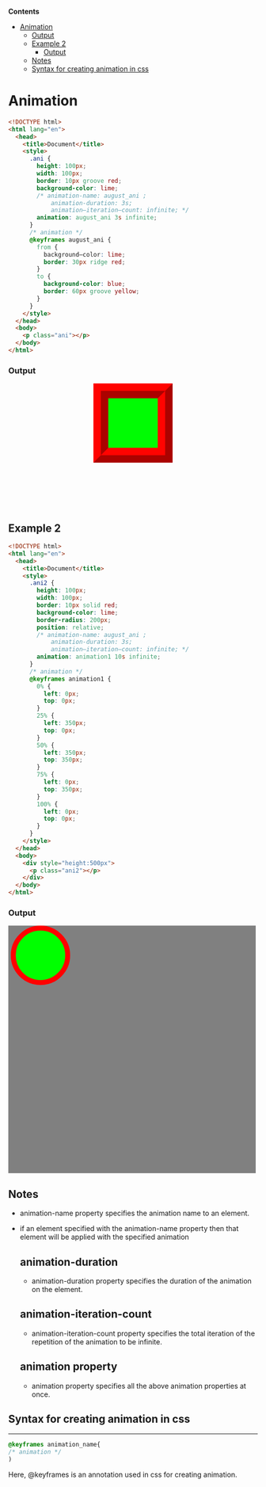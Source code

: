 <!-- START doctoc generated TOC please keep comment here to allow auto update -->
<!-- DON'T EDIT THIS SECTION, INSTEAD RE-RUN doctoc TO UPDATE -->
**Contents**

- [Animation](#animation)
    - [Output](#output)
  - [Example 2](#example-2)
    - [Output](#output-1)
  - [Notes](#notes)
  - [Syntax for creating animation in css](#syntax-for-creating-animation-in-css)

<!-- END doctoc generated TOC please keep comment here to allow auto update -->

# Animation

```html
<!DOCTYPE html>
<html lang="en">
  <head>
    <title>Document</title>
    <style>
      .ani {
        height: 100px;
        width: 100px;
        border: 10px groove red;
        background-color: lime;
        /* animation-name: august_ani ;
            animation-duration: 3s;
            animation—iteration—count: infinite; */
        animation: august_ani 3s infinite;
      }
      /* animation */
      @keyframes august_ani {
        from {
          background—color: lime;
          border: 30px ridge red;
        }
        to {
          background-color: blue;
          border: 60px groove yellow;
        }
      }
    </style>
  </head>
  <body>
    <p class="ani"></p>
  </body>
</html>
```

### Output

<!DOCTYPE html>
<html lang="en">
  <head>
    <title>Document</title>
    <style>
      .ani {
        height: 100px;
        width: 100px;
        border: 10px groove red;
        background-color: lime;
        /* animation-name: august_ani ;
            animation-duration: 3s;
            animation—iteration—count: infinite; */
        animation: august_ani 3s infinite;
      }
      /* animation */
      @keyframes august_ani {
        from {
          background—color: lime;
          border: 30px ridge red;
        }
        to {
          background-color: blue;
          border: 60px groove yellow;
        }
      }
    </style>
  </head>
  <body>
  <center style="height:250px">
    <p class="ani"></p>
    </center>
  </body>
</html>

## Example 2

```html
<!DOCTYPE html>
<html lang="en">
  <head>
    <title>Document</title>
    <style>
      .ani2 {
        height: 100px;
        width: 100px;
        border: 10px solid red;
        background-color: lime;
        border-radius: 200px;
        position: relative;
        /* animation-name: august_ani ;
            animation-duration: 3s;
            animation—iteration—count: infinite; */
        animation: animation1 10s infinite;
      }
      /* animation */
      @keyframes animation1 {
        0% {
          left: 0px;
          top: 0px;
        }
        25% {
          left: 350px;
          top: 0px;
        }
        50% {
          left: 350px;
          top: 350px;
        }
        75% {
          left: 0px;
          top: 350px;
        }
        100% {
          left: 0px;
          top: 0px;
        }
      }
    </style>
  </head>
  <body>
    <div style="height:500px">
      <p class="ani2"></p>
    </div>
  </body>
</html>
```

### Output

<!DOCTYPE html>
<html lang="en">
  <head>
    <title>Document</title>
    <style>
      .ani2{
        height: 100px;
        width: 100px;
        border: 10px solid red;
        background-color: lime;
        border-radius:200px;
        position: relative;
        /* animation-name: august_ani ;
            animation-duration: 3s;
            animation—iteration—count: infinite; */
        animation: animation1 10s infinite;
      }
      /* animation */
      @keyframes animation1 {
        0%{
            left:0px;
            top: 0px;
        }
        25%{
            left:350px;
            top: 0px;
        }
        50%{
            left:350px;
            top:350px;
            }
        75%{
            left:0px;
            top:350px
        }
        100%{
            left:0px;
            top: 0px;
        }
      } 
    </style>
  </head>
  <body>
  <div style="
  height:500px;
  width:500px;
  background-color:gray">
    <p class="ani2"></p>
    </div>
  </body>
</html>

## Notes

- animation-name property specifies the animation name to an element.
- if an element specified with the animation-name property then that element will be applied with the specified animation

  ## animation-duration

  - animation-duration property specifies the duration of the animation on the element.

  ## animation-iteration-count

  - animation-iteration-count property specifies the total iteration of the repetition of the animation to be infinite.

  ## animation property

  - animation property specifies all the above animation properties at once.

## Syntax for creating animation in css

---

```css
@keyframes animation_name{
/* animation */
)
```

Here, @keyframes is an annotation used in css for creating animation.
